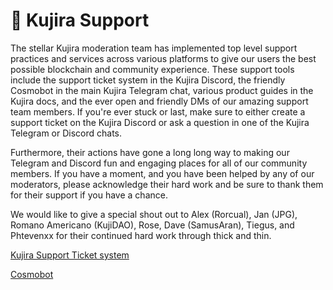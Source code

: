 # 🦼 Kujira Support

The stellar Kujira moderation team has implemented top level support practices and services across various platforms to give our users the best possible blockchain and community experience. These support tools include the support ticket system in the Kujira Discord, the friendly Cosmobot in the main Kujira Telegram chat, various product guides in the Kujira docs, and the ever open and friendly DMs of our amazing support team members. If you're ever stuck or last, make sure to either create a support ticket on the Kujira Discord or ask a question in one of the Kujira Telegram or Discord chats.&#x20;

Furthermore, their actions have gone a long long way to making our Telegram and Discord fun and engaging places for all of our community members. If you have a moment, and you have been helped by any of our moderators, please acknowledge their hard work and be sure to thank them for their support if you have a chance.

We would like to give a special shout out to Alex (Rorcual), Jan (JPG), Romano Americano (KujiDAO), Rose, Dave (SamusAran), Tiegus, and Phtevenxx for their continued hard work through thick and thin.

[Kujira Support Ticket system](support-ticket-system.md)

[Cosmobot](cosmobot.md)
